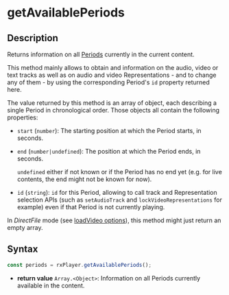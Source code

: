 # getAvailablePeriods

## Description

Returns information on all [Periods](../../Getting_Started/Glossary.md#period)
currently in the current content.

This method mainly allows to obtain and information on the audio, video or text
tracks as well as on audio and video Representations - and to change any of
them - by using the corresponding Period's `id` property returned here.

The value returned by this method is an array of object, each describing a
single Period in chronological order.
Those objects all contain the following properties:

  - `start` (`number`): The starting position at which the Period starts, in
    seconds.

  - `end` (`number|undefined`): The position at which the Period ends, in
    seconds.

    `undefined` either if not known or if the Period has no end yet (e.g. for
    live contents, the end might not be known for now).

  - `id` (`string`): `id` for this Period, allowing to call track and
    Representation selection APIs (such as `setAudioTrack` and
    `lockVideoRepresentations` for example) even if that Period is not currently
    playing.

<div class="warning">
In <i>DirectFile</i> mode (see <a
href="../Loading_a_Content.md#transport">loadVideo options</a>),
this method might just return an empty array.
</div>

## Syntax

```js
const periods = rxPlayer.getAvailablePeriods();
```

  - **return value** `Array.<Object>`: Information on all Periods currently
    available in the content.

